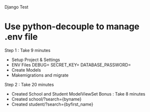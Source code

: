 Django Test
# Use python-decouple to manage .env file
Step 1 : Take 9 minutes
 - Setup Project & Settings
 - ENV Files 
    DEBUG=
    SECRET_KEY=
    DATABASE_PASSWORD=
 - Create Models
 - Makemigrations and migrate 

Step 2 : Take 20 minutes
 - Created School and Student ModelViewSet
Bonus : Take 8 minutes
 - Created school/?search={byname}
 - Created student/?search={byfirst_name}
